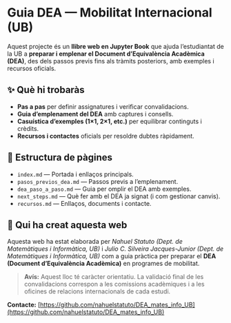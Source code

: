 # Guia DEA — Mobilitat Internacional (UB)

Aquest projecte és un **llibre web en Jupyter Book** que ajuda l’estudiantat de la UB a **preparar i emplenar el Document d’Equivalència Acadèmica (DEA)**, des dels passos previs fins als tràmits posteriors, amb exemples i recursos oficials.

## ✨ Què hi trobaràs
- **Pas a pas** per definir assignatures i verificar convalidacions.  
- **Guia d’emplenament del DEA** amb captures i consells.  
- **Casuística d’exemples (1×1, 2×1, etc.)** per equilibrar continguts i crèdits.  
- **Recursos i contactes** oficials per resoldre dubtes ràpidament.

## 📁 Estructura de pàgines
- `index.md` — Portada i enllaços principals.  
- `pasos_previos_dea.md` — Passos previs a l’emplenament.  
- `dea_paso_a_paso.md` — Guia per omplir el DEA amb exemples.  
- `next_steps.md` — Què fer amb el DEA ja signat (i com gestionar canvis).  
- `recursos.md` — Enllaços, documents i contacte.

## 👥 Qui ha creat aquesta web

Aquesta web ha estat elaborada per *Nahuel Statuto (Dept. de Matemàtiques i Informàtica, UB)* i *Julio C. Silveira Jacques-Junior (Dept. de Matemàtiques i Informàtica, UB)* com a guia pràctica per preparar el **DEA (Document d’Equivalència Acadèmica)** en programes de mobilitat.

> **Avís:** Aquest lloc té caràcter orientatiu. La validació final de les convalidacions correspon a les comissions acadèmiques i a les oficines de relacions internacionals de cada estudi.

**Contacte:** [https://github.com/nahuelstatuto/DEA_mates_info_UB](https://github.com/nahuelstatuto/DEA_mates_info_UB)